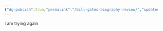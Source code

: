 ```yaml
---
{"dg-publish":true,"permalink":"/bill-gates-biography-review/","updated":"2025-02-16T10:11:11.082+05:30"}
---
```


I am trying again

